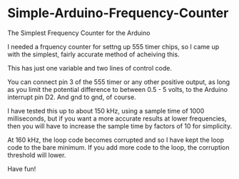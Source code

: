 # Simple-Arduino-Frequency-Counter
The Simplest Frequency Counter for the Arduino

I needed a frquency counter for settng up 555 timer chips,
so I came up with the simplest, fairly accurate method of
acheiving this.

This has just one variable and two lines of control code.

You can connect pin 3 of the 555 timer or any other positive
output, as long as you limit the potential difference to between
0.5 - 5 volts, to the Arduino interrupt pin D2. And gnd to gnd,
of course.

I have tested this up to about 150 kHz, using a sample time of
1000 milliseconds, but if you want a more accurate results at
lower frequencies, then you will have to increase the sample time
by factors of 10 for simplicity.

At 160 kHz, the loop code becomes corrupted and so I have kept
the loop code to the bare minimum. If you add more code to the
loop, the corruption threshold will lower.

Have fun!
